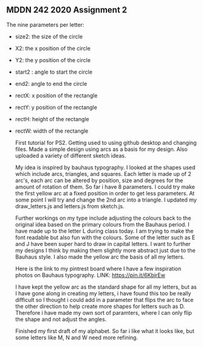 ## MDDN 242 2020 Assignment 2

The nine parameters per letter:

- size2: the size of the circle
- X2: the x position of the circle
- Y2: the y position of the circle 
- start2 : angle to start the circle
- end2: angle to end the circle 
- rectX: x position of the rectangle 
- rectY: y position of the rectangle 
- rectH: height of the rectangle 
- rectW: width of the rectangle 

  First tutorial for PS2. Getting used to using github desktop and changing files. Made a simple design using arcs as a basis for my design. Also uploaded a variety of different sketch ideas.


  My idea is inspired by bauhaus typography. I looked at the shapes used which include arcs, triangles, and squares. Each letter is made up of 2 arc's, each arc can be altered by position, size and degrees for the amount of rotation of them. So far i have 8 parameters. I could try make the first yellow arc at a fixed position in order to get less parameters. At some point I will try and change the 2nd arc into a triangle. I updated my draw_letters.js and letters.js from sketch.js.

  Further workings on my type include adjusting the colours back to the original idea based on the primary colours from the Bauhaus period. I have made up to the letter L during class today. I am trying to make the font readable but also fun with the colours. Some of the letter such as E and J have been super hard to draw in capital letters. I want to further my designs I think by making them slightly more abstract just due to the Bauhaus style. I also made the yellow arc the basis of all my letters. 

  Here is the link to my pintrest board where I have a few inspiration photos on Bauhaus typography. 
  LINK: https://pin.it/6KbjrEw 

  I have kept the yellow arc as the standard shape for all my letters, but as I have gone along in creating my letters, i have found this too be really difficult so I thought i could add in a parameter that flips the arc to face the other direction to help create more shapes for letters such as D. Therefore i have made my own sort of paramters, where I can only flip the shape and not adjust the angles. 

  Finished my first draft of my alphabet. So far i like what it looks like, but some letters like M, N and W need more refining. 



